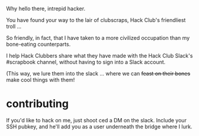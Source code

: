 Why hello there, intrepid hacker.

You have found your way to the lair of clubscraps, Hack Club's friendliest troll ...

So friendly, in fact, that I have taken to a more civilized occupation than my bone-eating counterparts.

I help Hack Clubbers share what they have made with the Hack Club Slack's #scrapbook channel, without having to sign into a Slack account.

(This way, we lure them into the slack ... where we can ~~feast on their bones~~ make cool things with them!

# contributing
If you'd like to hack on me, just shoot ced a DM on the slack. Include your SSH pubkey, and he'll add you as a user underneath the bridge where I lurk.
